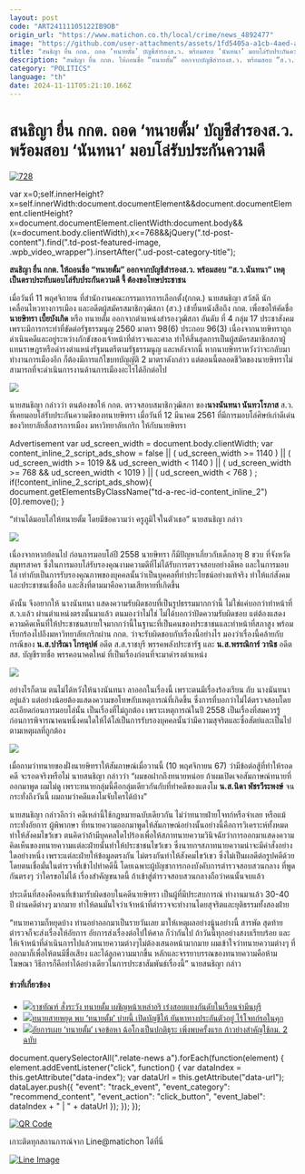 ```yaml
---
layout: post
code: "ART24111105122IB9OB"
origin_url: "https://www.matichon.co.th/local/crime/news_4892477"
image: "https://github.com/user-attachments/assets/1fd5405a-a1cb-4aed-a480-ff805f86b3b3"
title: "สนธิญา ยื่น กกต. ถอด ‘ทนายตั้ม’ บัญชีสำรองส.ว. พร้อมสอบ ‘นันทนา’ มอบโล่รับประกันความดี"
description: "สนธิญา ยื่น กกต. ให้ถอนชื่อ “ทนายตั้ม” ออกจากบัญชีสำรองส.ว. พร้อมสอบ “ส.ว.นันทนา” เหตุเป็นตราประทับมอบโล่รับประกันความดี จี้ ต้องขอโทษประชาชน"
category: "POLITICS"
language: "th"
date: 2024-11-11T05:21:10.166Z
---
```


# สนธิญา ยื่น กกต. ถอด ‘ทนายตั้ม’ บัญชีสำรองส.ว. พร้อมสอบ ‘นันทนา’ มอบโล่รับประกันความดี

[![](https://www.matichon.co.th/wp-content/uploads/2024/11/728-130.jpg "728")](https://www.matichon.co.th/wp-content/uploads/2024/11/728-130.jpg)

var x=0;self.innerHeight?x=self.innerWidth:document.documentElement&&document.documentElement.clientHeight?x=document.documentElement.clientWidth:document.body&&(x=document.body.clientWidth),x<=768&&jQuery(".td-post-content").find(".td-post-featured-image, .wpb\_video\_wrapper").insertAfter(".ud-post-category-title");

**สนธิญา ยื่น กกต. ให้ถอนชื่อ “ทนายตั้ม” ออกจากบัญชีสำรองส.ว. พร้อมสอบ “ส.ว.นันทนา” เหตุเป็นตราประทับมอบโล่รับประกันความดี จี้ ต้องขอโทษประชาชน**

เมื่อวันที่ 11 พฤศจิกายน ที่สำนักงานคณะกรรมการการเลือกตั้ง(กกต.) นายสนธิญา สวัสดี นักเคลื่อนไหวทางการเมือง และอดีตผู้สมัครสมาชิกวุฒิสภา (สว.) เข้ายื่นหนังสือถึง กกต. เพื่อขอให้คัดชื่อ **นายษิทรา เบี้ยบังเกิด** หรือ ทนายตั้ม ออกจากตำแหน่งสำรองวุฒิสภา อันดับ ที่ 4 กลุ่ม 17 ประชาสังคม เพราะมีการกระทำที่ขัดต่อรัฐธรรมนูญ 2560 มาตรา 98(6) ประกอบ 96(3) เนื่องจากนายษิทราถูกดำเนินคดีและอยู่ระหว่างกักขังของเจ้าหน้าที่ตำรวจและศาล ทำให้สิ้นสุดการเป็นผู้สมัครสมาชิกสภาผู้แทนราษฎรหรือดำรงตำแหน่งรัฐมนตรีตามรัฐธรรมนูญ และหลังจากนี้ หากนายษิทราหวังว่าจะกลับมาทำงานการเมืองอีก ก็ต้องมีการแก้ไขบทบัญญัติ 2 มาตราดังกล่าว แต่ตอนนี้ตลอดชีวิตของนายษิทราไม่สามารถที่จะดำเนินการงานด้านการเมืองอะไรได้อีกต่อไป

![](https://www.matichon.co.th/wp-content/uploads/2024/11/S__43221002_0-1024x768.jpg)

นายสนธิญา กล่าวว่า ตนต้องขอให้ กกต. ตรวจสอบสมาชิกวุฒิสภา ของ**นางนันทนา นันทวโรภาส** ส.ว. ที่เคยมอบโล่รับประกันความดีของทนายษิทรา เมื่อวันที่ 12 มีนาคม 2561 ที่มีการมอบโล่ศิษย์เก่าดีเด่นของวิทยาลัยสื่อสารการเมือง มหาวิทยาลัยเกริก ให้กับนายษิทรา

Advertisement var ud\_screen\_width = document.body.clientWidth; var content\_inline\_2\_script\_ads\_show = false || ( ud\_screen\_width >= 1140 ) || ( ud\_screen\_width >= 1019 && ud\_screen\_width < 1140 ) || ( ud\_screen\_width >= 768 && ud\_screen\_width < 1019 ) || ( ud\_screen\_width < 768 ) ; if(!content\_inline\_2\_script\_ads\_show){ document.getElementsByClassName("td-a-rec-id-content\_inline\_2")\[0\].remove(); }

“ท่านได้มอบโล่ให้ทนายตั้ม โดยมีข้อความว่า ครูภูมิใจในตัวเธอ” นายสนธิญา กล่าว

![](https://www.matichon.co.th/wp-content/uploads/2024/11/S__43221004_0-1024x576.jpg)

เนื่องจากหากย้อนไป ก่อนการมอบโล่ปี 2558 นายษิทรา ก็มีปัญหาเกี่ยวกับเด็กอายุ 8 ขวบ ที่จังหวัดสมุทรสาคร ซึ่งในการมอบโล่รับรองคุณงามความดีที่ไม่ได้รับการตรวจสอบอย่างดีพอ และในการมอบโล่ เท่ากับเป็นการรับรองคุณภาพของบุคคลนั้นว่าเป็นบุคคลที่ทำประโยชน์อย่างแท้จริง ทำให้แก่สังคมและประชาชนเชื่อถือ และสิ่งที่ตามมาคือความเสียหายที่เกิดขึ้น

ดังนั้น จึงอยากให้ นางนันทนา แสดงความรับผิดชอบที่เป็นรูปธรรมมากกว่านี้ ไม่ใช่แค่บอกว่าทำหน้าที่ ส.ว.แล้ว ผ่านตำแหน่งตรงนั้นมาแล้ว ตนมองว่าไม่ใช่ ไม่ได้บอกว่าปัดความรับผิดชอบ แต่ต้องแสดงความคิดเห็นที่ให้ประชาชนสบายใจมากกว่านี้ในฐานะที่เป็นคนของประชาชนและทำหน้าที่สภาสูง พร้อมเรียกร้องไปถึงมหาวิทยาลัยเกริกผ่าน กกต. ว่าจะรับผิดชอบกับเรื่องนี้อย่างไร มองว่าเรื่องนี้คล้ายกับกรณีของ **น.ส.ปารีณา ไกรคุปต์** อดีต ส.ส.ราชบุรี พรรคพลังประชารัฐ และ **น.ส.พรรณิการ์ วานิช** อดีต สส. บัญชีรายชื่อ พรรคอนาคตใหม่ ที่เป็นเรื่องก่อนที่จะมาดำรงตำแหน่ง

![](https://www.matichon.co.th/wp-content/uploads/2024/11/S__43221017_0-1024x768.jpg)

อย่างไรก็ตาม ตนไม่ได้หวังให้นางนันทนา ลาออกในเรื่องนี้ เพราะตนมีเรื่องร้องเรียน กับ นางนันทนาอยู่แล้ว แต่อย่างน้อยต้องแสดงความขอโทษกับเหตุการณ์ที่เกิดขึ้น ซึ่งการที่บอกว่าไม่ได้ตรวจสอบโดยละเอียดก่อนการมอบโล่นั้น เป็นเรื่องที่ไม่ถูกต้อง เพราะเหตุการณ์ในปี 2558 เป็นเรื่องที่สมควรรู้ ก่อนการพิจารณาคนหนึ่งคนใดให้ได้โล่เป็นการรับรองบุคคลนั้นว่ามีความสุจริตและซื่อสัตย์และเป็นไปตามเหตุผลที่ถูกต้อง

![](https://www.matichon.co.th/wp-content/uploads/2024/11/S__43221020_0-1024x768.jpg)

เมื่อถามว่าทนายของฝั่งนายษิทราให้สัมภาษณ์เมื่อวานนี้ (10 พฤศจิกายน 67) ว่ามีข้อต่อสู้ที่ทำให้รอดคดี จะรอดจริงหรือไม่ นายสนธิญา กล่าวว่า “ผมขอฝากถึงทนายหน่อย ถ้าผมเปิดเจอสัมภาษณ์ทนายที่ออกมาพูด ผมไม่ดู เพราะทนายกลุ่มนี้คือกลุ่มเดียวกันกับที่ทำคดีของแตงโม **น.ส.นิดา พัชรวีระพงษ์** จนกระทั่งถึงวันนี้ ผมถามว่าคดีแตงโมจับใครได้บ้าง”

นายสนธิญา กล่าวอีกว่า คดีเหล่านี้ใช้กฎหมายฉบับเดียวกัน ไม่ว่าทนายฝ่ายโจทก์หรือจำเลย หรือแม้กระทั่งอัยการ ผู้พิพากษา ที่ทนายความออกมาพูดให้สัมภาษณ์อย่างนั้นอย่างนี้คือการวิเคราะห์ทั้งหมด ทำให้สังคมไขว้เขว ตนคิดว่าถ้ามีบุคคลใดไปร้องเพื่อให้สภาทนายความวินิจฉัยว่าการออกมาแสดงความคิดเห็นของทนายความแต่ละฝ่ายนั้นทำให้ประชาชนไขว้เขว ซึ่งนายกฯสภาทนายความน่าจะมีคำสั่งอย่างใดอย่างหนึ่ง เพราะแต่ละฝ่ายให้ข้อมูลตรงกัน ไม่ตรงกันทำให้สังคมไขว้เขว ซึ่งไม่เป็นผลดีต่อรูปคดีด้วย โดยตนเชื่อมั่นในตำรวจที่เข้าไปทำคดีนี้ โดยเฉพาะผู้บัญชาการกองบังคับการตำรวจสอบสวนกลาง ที่พูดกันตรงๆ ว่าใครขอไม่ได้ เรื่องสำคัญขนาดนี้ ถ้าเข้าสู่ตำรวจสอบสวนกลางถือว่าคนนั้นจบแล้ว

ประเด็นที่สองคือคนที่เข้ามารับผิดชอบในคดีนายษิทรา เป็นผู้ที่มีประสบการณ์ ทำงานมาแล้ว 30-40 ปี ผ่านคดีต่างๆ มากมาย ทำให้ตนมั่นใจว่าเจ้าหน้าที่ตำรวจจะทำงานโดยสุจริตและยุติธรรมทั้งสองฝ่าย

“ทนายความก็หยุดบ้าง ท่านอย่าออกมาเป็นรายวันเลย มาให้เหตุผลอย่างนู้นอย่างนี้ สารพัด สุดท้ายตำรวจก็จะส่งเรื่องให้อัยการ อัยการส่งเรื่องต่อไปให้ศาล ก็ว่ากันไป ถ้าวันนี้ทุกอย่างสงบเรียบร้อย และให้เจ้าหน้าที่ดำเนินการไปแล้วทนายความต่างๆไม่ต้องเสนอหน้ามากมาย ผมเข้าใจว่าทนายความต่างๆ ที่ออกมาก็เพื่อให้ตนมีชื่อเสียง และได้ลูกความมากขึ้น หลักและจรรยาบรรณของทนายความคือห้ามโฆษณา วิธีการก็คือทำได้อย่างเดียวในการประชาสัมพันธ์เรื่องนี้” นายสนธิญา กล่าว

#### ข่าวที่เกี่ยวข้อง

*   [![](https://www.matichon.co.th/wp-content/uploads/2024/11/138.jpg)ราชทัณฑ์ สั่งระวัง ทนายตั้ม เผชิญหน้าเหล่าอริ เร่งสอบแทงกันดับในเรือนจำมีนบุรี](https://www.matichon.co.th/local/crime/news_4892411)
*   [![](https://www.matichon.co.th/wp-content/uploads/2024/11/ทนายสายหยุด-1111.jpg)ทนายสายหยุด พบ ‘ทนายตั้ม’ บ่ายนี้ เปิดบัญชีให้ ยันหาทางประกันตัวอยู่ ไร้โจทก์รอในคุก](https://www.matichon.co.th/local/news_4892346)
*   [![](https://www.matichon.co.th/wp-content/uploads/2024/11/ทนายตั้ม-ข้อหา.jpg)อัยการเผย ‘ทนายตั้ม’ เจอข้อหา ฉ้อโกงเป็นปกติธุระ เพิ่งพบครั้งแรก ก้าวย่างสำคัญใช้กม. 2 ฉบับ](https://www.matichon.co.th/local/crime/news_4891796)

document.querySelectorAll(".relate-news a").forEach(function(element) { element.addEventListener("click", function() { var dataIndex = this.getAttribute("data-index"); var dataUrl = this.getAttribute("data-url"); dataLayer.push({ "event": "track\_event", "event\_category": "recommend\_content", "event\_action": "click\_button", "event\_label": dataIndex + " | " + dataUrl }); }); });

[![QR Code](https://www.matichon.co.th/wp-content/uploads/2023/07/wob1371z.jpg)](https://lin.ee/ht0nDxX)

เกาะติดทุกสถานการณ์จาก Line@matichon ได้ที่นี่

[![Line Image](https://www.matichon.co.th/wp-content/uploads/2023/07/th.png)](https://lin.ee/ht0nDxX)